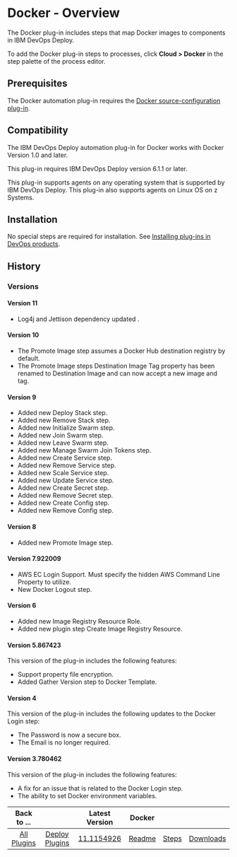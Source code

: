 
# Docker - Overview

The Docker plug-in includes steps that map Docker images to components in IBM DevOps Deploy.

To add the Docker plug-in steps to processes, click **Cloud > Docker** in the step palette of the process editor.

## Prerequisites

The Docker automation plug-in requires the [Docker source-configuration plug-in](https://urbancode.github.io/IBM-UCx-PLUGIN-DOCS/UCD/DockerSourceConfig/).

## Compatibility

The IBM DevOps Deploy automation plug-in for Docker works with Docker Version 1.0 and later.

This plug-in requires IBM DevOps Deploy version 6.1.1 or later.

This plug-in supports agents on any operating system that is supported by IBM DevOps Deploy. This plug-in also supports agents on Linux OS on z Systems.

## Installation

No special steps are required for installation. See [Installing plug-ins in DevOps products](https://community.ibm.com/community/user/wasdevops/blogs/laurel-dickson-bull1/2022/06/13/install-plugins "Installing plug-ins in DevOps products").

## History

### Versions

#### Version 11

* Log4j and Jettison dependency updated .

#### Version 10

* The Promote Image step assumes a Docker Hub destination registry by default.
* The Promote Image steps Destination Image Tag property has been renamed to Destination Image and can now accept a new image and tag.

#### Version 9

* Added new Deploy Stack step.
* Added new Remove Stack step.
* Added new Initialize Swarm step.
* Added new Join Swarm step.
* Added new Leave Swarm step.
* Added new Manage Swarm Join Tokens step.
* Added new Create Service step.
* Added new Remove Service step.
* Added new Scale Service step.
* Added new Update Service step.
* Added new Create Secret step.
* Added new Remove Secret step.
* Added new Create Config step.
* Added new Remove Config step.

#### Version 8

* Added new Promote Image step.

#### Version 7.922009

* AWS EC Login Support. Must specify the hidden AWS Command Line Property to utilize.
* New Docker Logout step.

#### Version 6

* Added new Image Registry Resource Role.
* Added new plugin step Create Image Registry Resource.

#### Version 5.867423

This version of the plug-in includes the following features:

* Support property file encryption.
* Added Gather Version step to Docker Template.

#### Version 4

This version of the plug-in includes the following updates to the Docker Login step:

* The Password is now a secure box.
* The Email is no longer required.

#### Version 3.780462

This version of the plug-in includes the following features:

* A fix for an issue that is related to the Docker Login step.
* The ability to set Docker environment variables.

|Back to ...||Latest Version|Docker |||
| :---: | :---: | :---: | :---: | :---: | :---: |
|[All Plugins](../../index.md)|[Deploy Plugins](../README.md)|[11.1154926](https://raw.githubusercontent.com/UrbanCode/IBM-UCD-PLUGINS/main/files/docker-plugin/ucd-docker-plugin-11.1154926.zip)|[Readme](README.md)|[Steps](steps.md)|[Downloads](downloads.md)|
